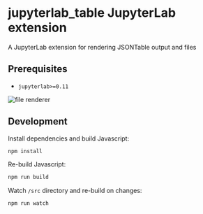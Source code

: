 # jupyterlab_table JupyterLab extension

A JupyterLab extension for rendering JSONTable output and files

## Prerequisites

* `jupyterlab>=0.11`

![file renderer](http://g.recordit.co/cbf0xnQHKn.gif)

## Development

Install dependencies and build Javascript:

```bash
npm install
```

Re-build Javascript:

```bash
npm run build
```

Watch `/src` directory and re-build on changes:

```bash
npm run watch
```

